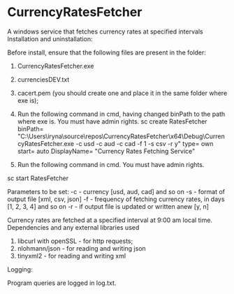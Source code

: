 # CurrencyRatesFetcher
A windows service that fetches currency rates at specified intervals
Installation and uninstallation:

Before install, ensure that the following files are present in the folder:
1. CurrencyRatesFetcher.exe
2. currenciesDEV.txt
3. cacert.pem (you should create one and place it in the same folder where exe is);

1. Run the following command in cmd, having changed binPath to the path where exe is. You must have admin rights.
sc create RatesFetcher binPath= "C:\Users\iryna\source\repos\CurrencyRatesFetcher\x64\Debug\CurrencyRatesFetcher.exe  -c usd -c aud -c cad -f 1 -s csv -r y" type= own start= auto DisplayName= "Currency Rates Fetching Service"

2. Run the following command in cmd. You must have admin rights.

sc start RatesFetcher


Parameters to be set: 
-c - currency [usd, aud, cad] and so on
-s - format of output file [xml, csv, json]
-f - frequency of fetching currency rates, in days [1, 2, 3, 4] and so on
-r - if output file is updated or written anew [y, n]


Currency rates are fetched at a specified interval at 9:00 am local time.
Dependencies and any external libraries used

1. libcurl with openSSL - for http requests;
2. nlohmann/json - for reading and writing json
3. tinyxml2 - for reading and writing xml


Logging: 

Program queries are logged in log.txt.
